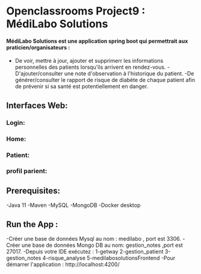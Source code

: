 # Openclassrooms Project9 : MédiLabo Solutions
 #### MédiLabo Solutions est une application spring boot qui permettrait aux praticien/organisateurs :
 - De voir, mettre à jour, ajouter et supprimerr les informations personnelles des patients lorsqu'ils arrivent en rendez-vous. 
 -D'ajouter/consulter une note d'observation à l'historique du patient.
 -De générer/consulter le rapport de risque de  diabète de chaque patient afin de prévenir si sa santé est potentiellement en danger.
 ## Interfaces Web:
 ### Login:
 ### Home:
 ### Patient:
 ### profil parient:
 
 ## Prerequisites: 
  
-Java 11
-Maven
-MySQL
-MongoDB
-Docker desktop
 ## Run the App :
 -Créer une base de données Mysql au nom : medilabo ,  port est 3306.
 -Créer une base de données Mongo DB au nom: gestion_notes ,port est 27017.
 -Depuis votre IDE exécutez : 
   1-getway
   2-gestion_patient
   3-gestion_notes
   4-risque_analyse
   5-medilabosolutionsFrontend
-Pour démarrer l'application : http://localhost:4200/ 
